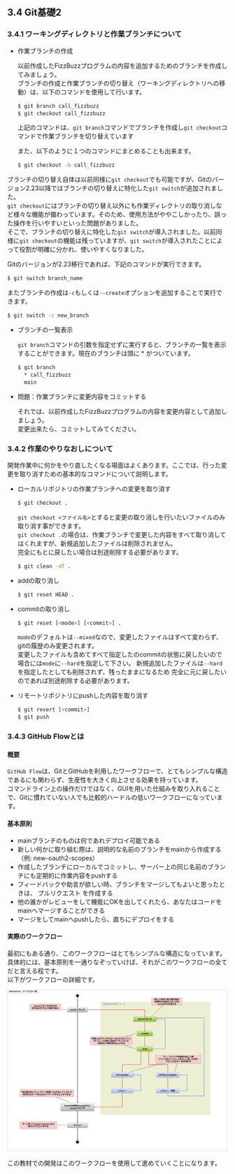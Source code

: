## 3.4 Git基礎2

### 3.4.1 ワーキングディレクトリと作業ブランチについて

- 作業ブランチの作成  

  以前作成したFizzBuzzプログラムの内容を追加するためのブランチを作成してみましょう。  
  ブランチの作成と作業ブランチの切り替え（ワーキングディレクトリへの移動）は、以下のコマンドを使用して行います。  

  ```sh
  $ git branch call_fizzbuzz
  $ git checkout call_fizzbuzz
  ```

  上記のコマンドは、`git branch`コマンドでブランチを作成し`git checkout`コマンドで作業ブランチを切り替えています

  また、以下のように１つのコマンドにまとめることも出来ます。  

  ```sh
  $ git checkout -b call_fizzbuzz
  ```

ブランチの切り替え自体は以前同様に`git checkout`でも可能ですが、Gitのバージョン2.23以降ではブランチの切り替えに特化した`git switch`が追加されました。  
`git checkout`にはブランチの切り替え以外にも作業ディレクトリの取り消しなど様々な機能が備わっています。そのため、使用方法がややこしかったり、誤った操作を行いやすいといった問題がありました。  
そこで、ブランチの切り替えに特化した`git switch`が導入されました。以前同様に`git checkout`の機能は残っていますが、`git switch`が導入されたことによって役割が明確に分かれ、使いやすくなりました。  

Gitのバージョンが2.23移行であれば、下記のコマンドが実行できます。

```sh
$ git switch branch_name
```

またブランチの作成は`-c`もしくは`--create`オプションを追加することで実行できます。

```sh
$ git switch -c new_branch
```

- ブランチの一覧表示  

  `git branch`コマンドの引数を指定せずに実行すると、ブランチの一覧を表示することができます。現在のブランチは頭に * がついています。

  ```sh
  $ git branch
    * call_fizzbuzz
    main
  ```

- 問題：作業ブランチに変更内容をコミットする

  それでは、以前作成したFizzBuzzプログラムの内容を変更内容として追加しましょう。  
  変更出来たら、コミットしてみてください。


### 3.4.2 作業のやりなおしについて

開発作業中に何かをやり直したくなる場面はよくあります。ここでは、行った変更を取り消すための基本的なコマンドについて説明します。  


- ローカルリポジトリの作業ブランチへの変更を取り消す

  ```sh
  $ git checkout .
  ```

  `git checkout <ファイル名>`とすると変更の取り消しを行いたいファイルのみ取り消す事ができます。  
  `git checkout .`の場合は、作業ブランチで変更した内容をすべて取り消してはくれますが、新規追加したファイルは削除されません。  
  完全にもとに戻したい場合は別途削除する必要があります。

  ```sh
  $ git clean -df .
  ``` 

- addの取り消し

  ```sh
  $ git reset HEAD .
  ```

- commitの取り消し

  ```sh
  $ git reset [<mode>] [<commit>] .
  ```
  
  `mode`のデフォルトは`--mixed`なので、変更したファイルはすべて変わらず、gitの履歴のみ変更されます。  
  変更したファイルも含めてすべて指定したのcommitの状態に戻したいので場合には`mode`に`--hard`を指定して下さい。
  新規追加したファイルは`--hard`を指定したとしても削除されず、残ったままになるため 完全に元に戻したいのであれば別途削除する必要があります。


- リモートリポジトリにpushした内容を取り消す

  ```sh
  $ git revert [<commit>]
  $ git push
  ```


### 3.4.3 GitHub Flowとは

#### 概要

  `GitHub Flow`は、GitとGitHubを利用したワークフローで、とてもシンプルな構造であるにも関わらず、生産性を大きく向上させる効果を持っています。  
  コマンドライン上の操作だけではなく、GUIを用いた仕組みを取り入れることで、Gitに慣れていない人でも比較的ハードルの低いワークフローになっています。    

#### 基本原則

  - mainブランチのものは何であれデプロイ可能である
  - 新しい何かに取り組む際は、説明的な名前のブランチをmainから作成する（例: new-oauth2-scopes）
  - 作成したブランチにローカルでコミットし、サーバー上の同じ名前のブランチにも定期的に作業内容をpushする
  - フィードバックや助言が欲しい時、ブランチをマージしてもよいと思ったときは、 プルリクエスト を作成する
  - 他の誰かがレビューをして機能にOKを出してくれたら、あなたはコードをmainへマージすることができる
  - マージをしてmainへpushしたら、直ちにデプロイをする

#### 実際のワークフロー

  最初にもある通り、このワークフローはとてもシンプルな構造になっています。  
  具体的には、基本原則を一通りなぞっていけば、それがこのワークフローの全てだと言える程です。  
  以下がワークフローの詳細です。

![ワークフロー詳細](images/2-2-2-1.png)

この教材での開発はこのワークフローを使用して進めていくことになります。